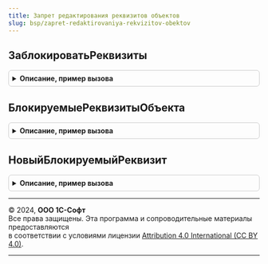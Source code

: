 ```yaml
---
title: Запрет редактирования реквизитов объектов
slug: bsp/zapret-redaktirovaniya-rekvizitov-obektov
---
```



## ЗаблокироватьРеквизиты
<details style="margin: 1em 0; padding: 0.5em; border: 1px solid #ccc; border-radius: 6px;">

<summary style="font-weight: bold; cursor: pointer;">Описание, пример вызова</summary>

```bsl

// Принимает в качестве параметра форму объекта, к которому подключена подсистема,
//  и запрещает редактирование заданных реквизитов,
//  а также добавляет во "Все действия" команду для разрешения их редактирования.
//
// Параметры:
//  Форма - ФормаКлиентскогоПриложения
//        - РасширениеУправляемойФормыДляОбъектов - форма объекта, где:
//    * Объект - ДанныеФормыСтруктура
//             - СправочникОбъект
//             - ДокументОбъект
//    * Элементы - ВсеЭлементыФормы:
//        ** РазрешитьРедактированиеРеквизитовОбъекта - КнопкаФормы
//  ГруппаДляКнопкиЗапрета  - ГруппаФормы - переопределяет стандартное размещение
//                            кнопки запрета в форме объекта.
//  ЗаголовокКнопкиЗапрета  - Строка - заголовок кнопки. По умолчанию "Разрешить редактирование реквизитов".
//  Объект                  - Неопределено - взять объект из реквизита формы "Объект".
//                          - ДанныеФормыСтруктура - по типу объекта.
//                          - СправочникОбъект
//                          - ДокументОбъект
//
Процедура ЗаблокироватьРеквизиты(Форма, ГруппаДляКнопкиЗапрета = Неопределено, ЗаголовокКнопкиЗапрета = "", Экспорт
```

Пример вызова
```bsl
ЗапретРедактированияРеквизитовОбъектов.ЗаблокироватьРеквизиты(Форма, ГруппаДляКнопкиЗапрета, ЗаголовокКнопкиЗапрета, );
```
</details>

## БлокируемыеРеквизитыОбъекта
<details style="margin: 1em 0; padding: 0.5em; border: 1px solid #ccc; border-radius: 6px;">

<summary style="font-weight: bold; cursor: pointer;">Описание, пример вызова</summary>

```bsl

// Возвращает список реквизитов и табличных частей объекта, по которым установлен запрет редактирования.
//
// Параметры:
//  ИмяОбъекта - Строка - полное имя объекта метаданных.
//
// Возвращаемое значение:
//  Массив из Строка
//
Функция БлокируемыеРеквизитыОбъекта(ИмяОбъекта) Экспорт
```

Пример вызова
```bsl
Результат = ЗапретРедактированияРеквизитовОбъектов.БлокируемыеРеквизитыОбъекта(ИмяОбъекта) 
```
</details>

## НовыйБлокируемыйРеквизит
<details style="margin: 1em 0; padding: 0.5em; border: 1px solid #ccc; border-radius: 6px;">

<summary style="font-weight: bold; cursor: pointer;">Описание, пример вызова</summary>

```bsl

// Возвращает свойства нового расширенного описания блокируемого реквизита
// для использования в функциях ПолучитьБлокируемыеРеквизитыОбъекта модулей менеджеров объектов.
//
// Возвращаемое значение:
//  Структура:
//   * Имя - Строка - имя реквизита, например, "Объект.Автор", "ПриниматьВыручкуОбщейСуммой".
//                    Можно оставлять пустым для описания группы отдельно от реквизита.
//   * ЭлементыФормы - Массив из Строка - имена элементов формы, соответствующие реквизиту.
//        Требуется заполнить, когда их нельзя определить по пути элемента формы к имени реквизита,
//        например, "ПриниматьВыручкуОбщейСуммойПереключатель".
//   * Предупреждение - Строка - текст предупреждения о последствиях разблокировки, который выводится
//                       в форме разблокировки над реквизитом или группой реквизитов, если указана.
//   * Группа - Строка - имя группы реквизитов, которая используется в форме разблокировки.
//                       Не требуется заполнять, когда реквизит выводится отдельно.
//                       Не учитывается при вызове из группового изменения реквизитов, кроме ОбщаяНадпись.
//   * ПредставлениеГруппы - Строка - представление группы реквизитов, которое выводится в форме разблокировки.
//                       Не требуется заполнять, когда реквизит выводится отдельно.
//                       Не учитывается при вызове из группового изменения реквизитов, кроме ОбщаяНадпись.
//   * ПредупреждениеГруппы - Строка - текст предупреждения о последствиях разблокировки, который выводится
//                       в форме разблокировки только над группой реквизитов, если указана.
//   * Предупреждение - Строка - текст предупреждения о последствиях разблокировки, который выводится
//                       в форме разблокировки над реквизитом или группой реквизитов, если указана.
//
Функция НовыйБлокируемыйРеквизит() Экспорт
```

Пример вызова
```bsl
Результат = ЗапретРедактированияРеквизитовОбъектов.НовыйБлокируемыйРеквизит() 
```
</details>

---

© 2024, **ООО 1С-Софт**  
Все права защищены. Эта программа и сопроводительные материалы предоставляются  
в соответствии с условиями лицензии [Attribution 4.0 International (CC BY 4.0)](https://creativecommons.org/licenses/by/4.0/legalcode).

---
